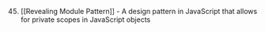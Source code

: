 45. [[Revealing Module Pattern]] - A design pattern in JavaScript that allows for private scopes in JavaScript objects